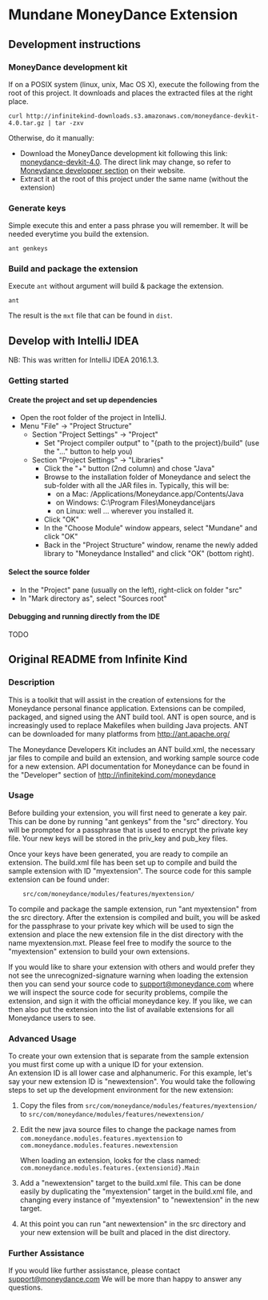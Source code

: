 Mundane MoneyDance Extension
===

## Development instructions

### MoneyDance development kit

If on a POSIX system (linux, unix, Mac OS X), execute the following from the root of this project. It downloads and
places the extracted files at the right place.

```
curl http://infinitekind-downloads.s3.amazonaws.com/moneydance-devkit-4.0.tar.gz | tar -zxv
```

Otherwise, do it manually:
- Download the MoneyDance development kit following this link: [moneydance-devkit-4.0](http://infinitekind-downloads.s3.amazonaws.com/moneydance-devkit-4.0.tar.gz). The direct link may change, so refer to [Moneydance developper section](http://infinitekind.com/developer) on their website.
- Extract it at the root of this project under the same name (without the extension)


### Generate keys

Simple execute this and enter a pass phrase you will remember. It will be needed everytime you build the extension. 

```
ant genkeys
```

### Build and package the extension

Execute ```ant``` without argument will build & package the extension.

```
ant
```

The result is the ```mxt``` file that can be found in ```dist```.


## Develop with IntelliJ IDEA

NB: This was written for IntelliJ IDEA 2016.1.3.

### Getting started

#### Create the project and set up dependencies

- Open the root folder of the project in IntelliJ.
- Menu "File" -> "Project Structure"
    - Section "Project Settings" -> "Project"
        - Set "Project compiler output" to "{path to the project}/build" (use the "..." button to help you)
    - Section "Project Settings" -> "Libraries"
        - Click the "+" button (2nd column) and chose "Java"
        - Browse to the installation folder of Moneydance and select the sub-folder with all the JAR files in. Typically, this will be:
            - on a Mac: /Applications/Moneydance.app/Contents/Java
            - on Windows: C:\Program Files\Moneydance\jars
            - on Linux: well ... wherever you installed it.
        - Click "OK"
        - In the "Choose Module" window appears, select "Mundane" and click "OK"
        - Back in the "Project Structure" window, rename the newly added library to "Moneydance Installed" and click "OK" (bottom right).

#### Select the source folder

- In the "Project" pane (usually on the left), right-click on folder "src"
- In "Mark directory as", select "Sources root"

#### Debugging and running directly from the IDE

TODO



## Original README from Infinite Kind


### Description

This is a toolkit that will assist in the creation of extensions
for the Moneydance personal finance application.  Extensions can
be compiled, packaged, and signed using the ANT build tool.  ANT
is open source, and is increasingly used to replace Makefiles 
when building Java projects.  ANT can be downloaded for many
platforms from http://ant.apache.org/

The Moneydance Developers Kit includes an ANT build.xml, the necessary
jar files to compile and build an extension, and working sample source
code for a new extension.  API documentation for Moneydance can be
found in the "Developer" section of http://infinitekind.com/moneydance


### Usage

Before building your extension, you will first need to generate a
key pair.  This can be done by running "ant genkeys" from the "src"
directory.  You will be prompted for a passphrase that is used to
encrypt the private key file.  Your new keys will be stored in the
priv_key and pub_key files.

Once your keys have been generated, you are ready to compile an 
extension.  The build.xml file has been set up to compile and
build the sample extension with ID "myextension".  The source 
code for this sample extension can be found under:

```
    src/com/moneydance/modules/features/myextension/
```

To compile and package the sample extension, run "ant myextension"
from the src directory.  After the extension is compiled and built,
you will be asked for the passphrase to your private key which will
be used to sign the extension and place the new extension file in
the dist directory with the name myextension.mxt.  Please feel free 
to modify the source to the "myextension" extension to build your own 
extensions.

If you would like to share your extension with others and would prefer
they not see the unrecognized-signature warning when loading the extension
then you can send your source code to support@moneydance.com where we
will inspect the source code for security problems, compile the
extension, and sign it with the official moneydance key.  If you like,
we can then also put the extension into the list of available extensions
for all Moneydance users to see.


### Advanced Usage

To create your own extension that is separate from the sample 
extension you must first come up with a unique ID for your extension.  
An extension ID is all lower case and alphanumeric.  For this example, 
let's say your new extension ID is "newextension".  You would take the 
following steps to set up the development environment for the new extension:

1) Copy the files from ```src/com/moneydance/modules/features/myextension/``` to ```src/com/moneydance/modules/features/newextension/```

2) Edit the new java source files to change the package names from ```com.moneydance.modules.features.myextension``` to ```com.moneydance.modules.features.newextension```

   When loading an extension, looks for the class named: ```com.moneydance.modules.features.{extensionid}.Main```
   
3) Add a "newextension" target to the build.xml file.  This can be
   done easily by duplicating the "myextension" target in the
   build.xml file, and changing every instance of "myextension" to
   "newextension" in the new target.
   
4) At this point you can run "ant newextension" in the src directory
   and your new extension will be built and placed in the dist
   directory.


### Further Assistance

If you would like further assisstance, please contact support@moneydance.com
We will be more than happy to answer any questions.

